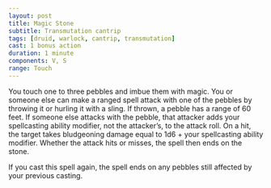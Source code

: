 ```yaml
---
layout: post
title: Magic Stone
subtitle: Transmutation cantrip
tags: [druid, warlock, cantrip, transmutation]
cast: 1 bonus action
duration: 1 minute
components: V, S
range: Touch
---
```

You touch one to three pebbles and imbue them with magic. You or someone else can make a ranged spell attack with one of the pebbles by throwing it or hurling it with a sling. If thrown, a pebble has a range of 60 feet. If someone else attacks with the pebble, that attacker adds your spellcasting ability modifier, not the attacker’s, to the attack roll. On a hit, the target takes bludgeoning damage equal to 1d6 + your spellcasting ability modifier. Whether the attack hits or misses, the spell then ends on the stone.

If you cast this spell again, the spell ends on any pebbles still affected by your previous casting.